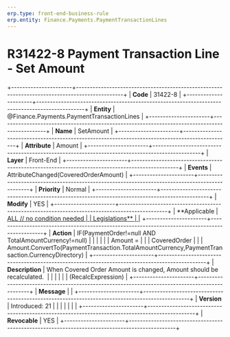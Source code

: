 ```yaml
---
erp.type: front-end-business-rule
erp.entity: Finance.Payments.PaymentTransactionLines
---
```


# R31422-8 Payment Transaction Line - Set Amount
+----------------------+-----------------------------------------------------------------------------------------------+
| **Code**             | 31422-8                                                                                       |
+----------------------+-----------------------------------------------------------------------------------------------+
| **Entity**           | @Finance.Payments.PaymentTransactionLines                                                                        |
+----------------------+-----------------------------------------------------------------------------------------------+
| **Name**             | SetAmount                                                                                     |
+----------------------+-----------------------------------------------------------------------------------------------+
| **Attribute**        | Amount                                                                                        |
+----------------------+-----------------------------------------------------------------------------------------------+
| **Layer**            | Front-End                                                                                     |
+----------------------+-----------------------------------------------------------------------------------------------+
| **Events**           | AttributeChanged(CoveredOrderAmount)                                                          |
+----------------------+-----------------------------------------------------------------------------------------------+
| **Priority**         | Normal                                                                                        |
+----------------------+-----------------------------------------------------------------------------------------------+
| **Modify**           | YES                                                                                           |
+----------------------+-----------------------------------------------------------------------------------------------+
| **Applicable         | [ALL // no condition needed                                                                   |
| Legislations**       | ](https://confluence.erp.net/display/techdoc/Country+Specific+Functionality)                  |
+----------------------+-----------------------------------------------------------------------------------------------+
| **Action**           | IF(PaymentOrder!=null AND TotalAmountCurrency!=null)                                          |
|                      |                                                                                               |
|                      | Amount =                                                                                      |
|                      | CoveredOrder                                                                                  |
|                      | Amount.ConvertTo(PaymentTransaction.TotalAmountCurrency,PaymentTransaction.CurrencyDirectory) |
+----------------------+-----------------------------------------------------------------------------------------------+
| **Description**      | When Covered Order Amount is changed, Amount should be recalculated.                          |
|                      |                                                                                               |
|                      | (RecalcExpression)                                                                            |
+----------------------+-----------------------------------------------------------------------------------------------+
| **Message**          |                                                                                               |
+----------------------+-----------------------------------------------------------------------------------------------+
| **Version**          | Introduced: 21                                                                                |
|                      |                                                                                               |
|                      |                                                                                               |
+----------------------+-----------------------------------------------------------------------------------------------+
| **Revocable**        | YES                                                                                           |
+----------------------+-----------------------------------------------------------------------------------------------+

  

  

  
